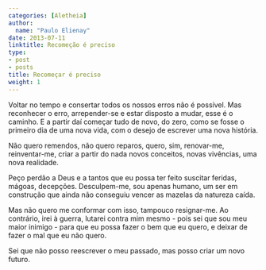 ```yaml
---
categories: [Aletheia]
author:
  name: "Paulo Elienay"
date: 2013-07-11
linktitle: Recomeção é preciso
type:
- post
- posts
title: Recomeçar é preciso
weight: 1
---
```

Voltar no tempo e consertar todos os nossos erros não é possível. Mas reconhecer o erro, arrepender-se e estar disposto a mudar, esse é o caminho. E a partir daí começar tudo de novo, do zero, como se fosse o primeiro dia de uma nova vida, com o desejo de escrever uma nova história.

Não quero remendos, não quero reparos, quero, sim, renovar-me, reinventar-me, criar a partir do nada novos conceitos, novas vivências, uma nova realidade.

Peço perdão a Deus e a tantos que eu possa ter feito suscitar feridas, mágoas, decepções. Desculpem-me, sou apenas humano, um ser em construção que ainda não conseguiu vencer as mazelas da natureza caída.

Mas não quero me conformar com isso, tampouco resignar-me. Ao contrário, irei à guerra, lutarei contra mim mesmo - pois sei que sou meu maior inimigo - para que eu possa fazer o bem que eu quero, e deixar de fazer o mal que eu não quero.

Sei que não posso reescrever o meu passado, mas posso criar um novo futuro.
